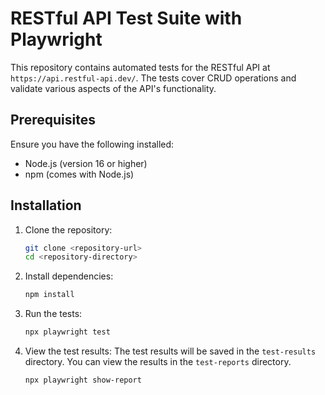 # RESTful API Test Suite with Playwright

This repository contains automated tests for the RESTful API at `https://api.restful-api.dev/`. The tests cover CRUD operations and validate various aspects of the API's functionality.

## Prerequisites

Ensure you have the following installed:

- Node.js (version 16 or higher)
- npm (comes with Node.js)

## Installation

1. Clone the repository:
   ```bash
   git clone <repository-url>
   cd <repository-directory>

2. Install dependencies:
   ```bash
   npm install
   ```

3. Run the tests:
   ```bash
   npx playwright test
   ```

4. View the test results:
   The test results will be saved in the `test-results` directory. You can view the results in the `test-reports` directory.
   ```bash
   npx playwright show-report
   ```

